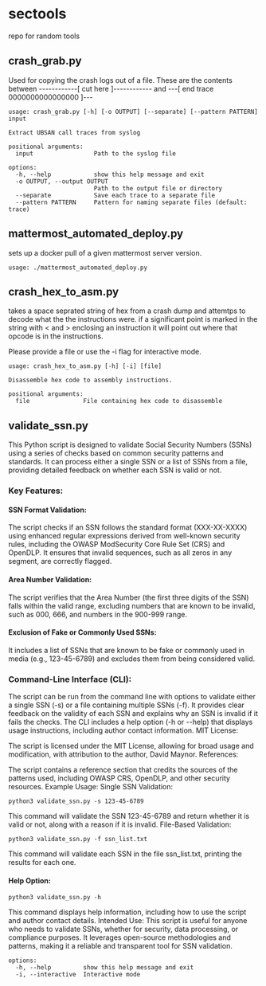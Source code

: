 # sectools
repo for random tools

## crash_grab.py

Used for copying the crash logs out of a file. These are the contents between 
------------[ cut here ]------------ and ---[ end trace 0000000000000000 ]---

```
usage: crash_grab.py [-h] [-o OUTPUT] [--separate] [--pattern PATTERN] input

Extract UBSAN call traces from syslog

positional arguments:
  input                 Path to the syslog file

options:
  -h, --help            show this help message and exit
  -o OUTPUT, --output OUTPUT
                        Path to the output file or directory
  --separate            Save each trace to a separate file
  --pattern PATTERN     Pattern for naming separate files (default: trace)
```

## mattermost_automated_deploy.py

sets up a docker pull of a given mattermost server version.
```
usage: ./mattermost_automated_deploy.py
```

## crash_hex_to_asm.py

takes a space seprated string of hex from a crash dump and attemtps to decode what the the instructions were.
if a significant point is marked in the string with < and > enclosing an instruction it will point out
where that opcode is in the instructions. 

Please provide a file or use the -i flag for interactive mode.
```
usage: crash_hex_to_asm.py [-h] [-i] [file]

Disassemble hex code to assembly instructions.

positional arguments:
  file               File containing hex code to disassemble
```

## validate_ssn.py
This Python script is designed to validate Social Security Numbers (SSNs) using a series of checks based on common security patterns and standards. It can process either a single SSN or a list of SSNs from a file, providing detailed feedback on whether each SSN is valid or not.

### Key Features:

#### SSN Format Validation:

The script checks if an SSN follows the standard format (XXX-XX-XXXX) using enhanced regular expressions derived from well-known security rules, including the OWASP ModSecurity Core Rule Set (CRS) and OpenDLP.
It ensures that invalid sequences, such as all zeros in any segment, are correctly flagged.

#### Area Number Validation:

The script verifies that the Area Number (the first three digits of the SSN) falls within the valid range, excluding numbers that are known to be invalid, such as 000, 666, and numbers in the 900-999 range.

#### Exclusion of Fake or Commonly Used SSNs:

It includes a list of SSNs that are known to be fake or commonly used in media (e.g., 123-45-6789) and excludes them from being considered valid.

### Command-Line Interface (CLI):

The script can be run from the command line with options to validate either a single SSN (-s) or a file containing multiple SSNs (-f). It provides clear feedback on the validity of each SSN and explains why an SSN is invalid if it fails the checks.
The CLI includes a help option (-h or --help) that displays usage instructions, including author contact information.
MIT License:

The script is licensed under the MIT License, allowing for broad usage and modification, with attribution to the author, David Maynor.
References:

The script contains a reference section that credits the sources of the patterns used, including OWASP CRS, OpenDLP, and other security resources.
Example Usage:
Single SSN Validation:
```
python3 validate_ssn.py -s 123-45-6789
```
This command will validate the SSN 123-45-6789 and return whether it is valid or not, along with a reason if it is invalid.
File-Based Validation:
```
python3 validate_ssn.py -f ssn_list.txt
```
This command will validate each SSN in the file ssn_list.txt, printing the results for each one.

#### Help Option:

```
python3 validate_ssn.py -h
```
This command displays help information, including how to use the script and author contact details.
Intended Use:
This script is useful for anyone who needs to validate SSNs, whether for security, data processing, or compliance purposes. It leverages open-source methodologies and patterns, making it a reliable and transparent tool for SSN validation.

```
options:
  -h, --help         show this help message and exit
  -i, --interactive  Interactive mode
```

